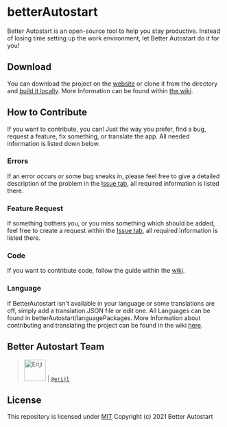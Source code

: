# betterAutostart
Better Autostart is an open-source tool to help you stay productive. Instead of losing time setting up the work environment, let Better Autostart do it for you!


## Download
You can download the project on the [website](betterautostart.com) or clone it from the directory and [build it locally](https://github.com/Erijl/betterAutostart/wiki/How-to-Build-the-Project). More Information can be found within [the wiki](https://github.com/Erijl/betterAutostart/wiki/How-to-download-Better-Autostart).


## How to Contribute
If you want to contribute, you can! Just the way you prefer, find a bug, request a feature, fix something, or translate the app. All needed information is listed down below.

### Errors
If an error occurs or some bug sneaks in, please feel free to give a detailed description of the problem in the [Issue tab](https://github.com/Erijl/betterAutostart/issues), all required information is listed there.

### Feature Request
If something bothers you, or you miss something which should be added, feel free to create a request within the [Issue tab](https://github.com/Erijl/betterAutostart/issues), all required information is listed there.

### Code
If you want to contribute code, follow the guide within the [wiki](https://github.com/Erijl/betterAutostart/wiki/How-to-Contribute).

### Language
If BetterAutostart isn't available in your language or some translations are off, simply add a translation.JSON file or edit one.
All Languages can be found in betterAutostart/languagePackages. More Information about contributing and translating the project can be found in the wiki [here](https://github.com/Erijl/betterAutostart/wiki/How-to-Contribute).

## Better Autostart Team

> <img src="https://avatars.githubusercontent.com/erijl"   height="50px" title="Erijl"/> | [`@erijl`](https://github.com/erijl)

## License
This repository is licensed under [MIT](https://github.com/Erijl/betterAutostart/blob/master/LICENSE) Copyright (c) 2021 Better Autostart
